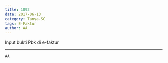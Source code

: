 ```yaml
---
title: 1892
date: 2017-06-13
category: Tanya-SC
tags: E-Faktur
author: AA
---
```


Input bukti Pbk di e-faktur

---



`AA`
